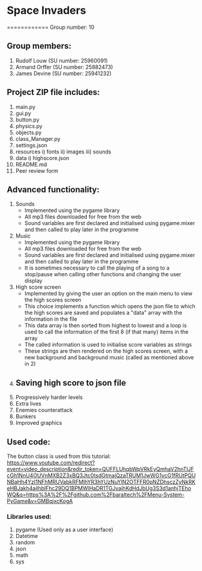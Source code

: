 # Space Invaders

============
Group number: 10

## Group members:

  1. Rudolf Louw (SU number: 25960091)
  2. Armand Orffer (SU number: 25882473)
  3. James Devine (SU number: 25941232)

## Project ZIP file includes:

  1. main.py
  2. gui.py
  3. button.py
  4. physics.py
  5. objects.py
  6. class_Manager.py
  7. settings.json
  8. resources
     i) fonts
     ii) images
     iii) sounds
  9. data
      i) highscore.json
  10. README.md
  11. Peer review form

## Advanced functionality:
  
  1. Sounds
     - Implemented using the pygame library
     - All mp3 files downloaded for free from the web
     - Sound variables are first declared and initialised using pygame.mixer and then called to play later in the programme
  2. Music
     - Implemented using the pygame library
     - All mp3 files downloaded for free from the web
     - Sound variables are first declared and initialised using pygame.mixer and then called to play later in the programme
     - It is sometimes necessary to call the playing of a song to a stop/pause when calling other functions and changing the user display
  3. High score screen
     - Implemented by giving the user an option on the main menu to view the high scores screen
     - This choice implements a function which opens the json file to which the high scores are saved and populates a "data" array with the information in the file
     - This data array is then sorted from highest to lowest and a loop is used to call the information of the first 8 (if that many) items in the array
     - The called information is used to initialise score variables as strings
     - These strings are then rendered on the high scores screen, with a new background and background music (called as mentioned above in 2)
  4. Saving high score to json file
     - 
  7. Progressively harder levels
  8. Extra lives
  9. Enemies counterattack
  10. Bunkers
  11. Improved graphics

## Used code:
The button class is used from this tutorial: https://www.youtube.com/redirect?event=video_description&redir_token=QUFFLUhqbWpVRkEyQmhaV2hnTlJFcGh1NnU4OUVnMXB2Z3xBQ3Jtc0tsdGtmajQzaTRUM1JwWG1vcG1fRUtPQUNBaHh4YzI1NFhMRUVabkRFMlhYR3hYUzNuYlN2OTFFR0pNZDhsczZyNkRKeHBJakh4ajlhblFhc29DQ1BPMWlHaDR1TGJvajhKdHdJbUg3S3d1anhjTEhoWQ&q=https%3A%2F%2Fgithub.com%2Fbaraltech%2FMenu-System-PyGame&v=GMBqjxcKogA
### Libraries used:
  1. pygame (Used only as a user interface)
  2. Datetime
  3. random
  4. json
  5. math
  6. sys

